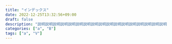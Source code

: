 ```yaml
---
title: "インデックス"
date: 2022-12-25T13:32:56+09:00
draft: false
description: "説明説明説明説明説明説明説明説明説明説明説明説明説明説明説明説明説明説明説明説明説明説明説明説明説明説明説明説明説明説明説明説明説明説明説明説明説明説明説明説明説明説明説明説明説明説明説明説明説明説明説明説明説明説明説明説明説明"
categories: ["a", "B"]
tags: ["a", "V"]
---
```


